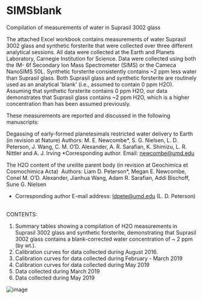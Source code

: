 # SIMSblank
Compilation of measurements of water in Suprasil 3002 glass

The attached Excel workbook contains measurements of water Suprasil 3002 glass and synthetic forsterite that were collected over three different analytical sessions. All data were collected at the Earth and Planets Laboratory, Carnegie Institution for Science. Data were collected using both the IM- 6f Secondary Ion Mass Spectrometer (SIMS) or the Cameca NanoSIMS 50L. Synthetic forsterite consistently contains ~2 ppm less water than Suprasil glass. Both Suprasil glass and synthetic forsterite are routinely used as an analytical 'blank' (i.e., assumed to contain 0 ppm H2O). Assuming that synthetic forsterite contains 0 ppm H2O, our data demonstrates that Suprasil glass contains ~2 ppm H2O, which is a higher concentration than has been assumed previously. 

These measurements are reported and discussed in the following manuscripts:

Degassing of early-formed planetesimals restricted water delivery to Earth (in revision at Nature)
Authors: M. E. Newcombe*, S. G. Nielsen, L. D. Peterson, J. Wang, C. M. O’D. Alexander, A. R. Sarafian, K. Shimizu, L. R. Nittler and A. J. Irving
*Corresponding author. Email: newcombe@umd.edu

The H2O content of the ureilite parent body (in revision at Geochimica et Cosmochimica Acta)
 Authors: Liam D. Peterson*, Megan E. Newcombe, Conel M. O’D. Alexander, Jianhua Wang, Adam R. Sarafian, Addi Bischoff, Sune G. Nielsen
* Corresponding author
E-mail address: ldpete@umd.edu (L. D. Peterson)
 

CONTENTS:

1. Summary tables showing a compilation of H2O measurements in Suprasil 3002 glass and synthetic forsterite, demonstrating that Suprasil 3002 glass contains a blank-corrected water concentration of ~ 2 ppm (by wt.).
2. Calibration curves for data collected during August 2016.
3. Calibration curves for data collected during February - March 2019
4. Calibration curves for data collected during May 2019
5. Data collected during March 2019
6. Data collected during May 2019

![image](https://user-images.githubusercontent.com/25798477/191050885-3264d277-c8b2-43f4-b787-55b6095f41b4.png)
